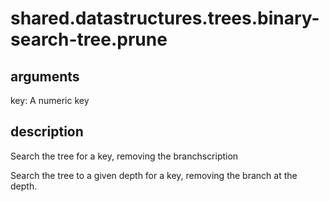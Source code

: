 # shared.datastructures.trees.binary-search-tree.prune

## arguments

key: A numeric key

## description

Search the tree for a key, removing the branchscription

Search the tree to a given depth for a key, removing the branch at the depth.